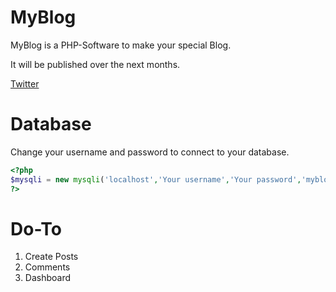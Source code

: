 MyBlog
======

MyBlog is a PHP-Software to make your special Blog.

It will be published over the next months.

[Twitter](https://www.twitter.com/happyoniens)

Database
======
Change your username and password to connect to your database.
```php
<?php
$mysqli = new mysqli('localhost','Your username','Your password','myblog');
?>
```

Do-To
=====
1. Create Posts
2. Comments
3. Dashboard

